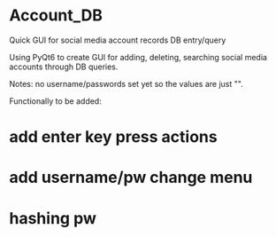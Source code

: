 # Account_DB
Quick GUI for social media account records DB entry/query  

Using PyQt6 to create GUI for adding, deleting, searching social media accounts through DB queries. 

Notes: no username/passwords set yet so the values are just "".

Functionally to be added:
#   add enter key press actions
#   add username/pw change menu
#   hashing pw 
